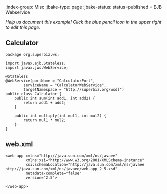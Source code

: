 :index-group:  Misc
:jbake-type: page
:jbake-status: status=published
= EJB Webservice


*Help us document this example! Click the blue pencil icon in the upper right to edit this page.*

## Calculator

    package org.superbiz.ws;
    
    import javax.ejb.Stateless;
    import javax.jws.WebService;
    
    @Stateless
    @WebService(portName = "CalculatorPort",
            serviceName = "CalculatorWebService",
            targetNamespace = "http://superbiz.org/wsdl")
    public class Calculator {
        public int sum(int add1, int add2) {
            return add1 + add2;
        }
    
        public int multiply(int mul1, int mul2) {
            return mul1 * mul2;
        }
    }

## web.xml

    <web-app xmlns="http://java.sun.com/xml/ns/javaee"
             xmlns:xsi="http://www.w3.org/2001/XMLSchema-instance"
             xsi:schemaLocation="http://java.sun.com/xml/ns/javaee http://java.sun.com/xml/ns/javaee/web-app_2_5.xsd"
             metadata-complete="false"
             version="2.5">
    
    </web-app>
    
